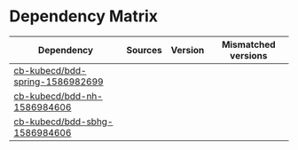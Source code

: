 # Dependency Matrix

Dependency | Sources | Version | Mismatched versions
---------- | ------- | ------- | -------------------
[cb-kubecd/bdd-spring-1586982699](https://github.com/cb-kubecd/bdd-spring-1586982699.git) |  | []() | 
[cb-kubecd/bdd-nh-1586984606](https://github.com/cb-kubecd/bdd-nh-1586984606.git) |  | []() | 
[cb-kubecd/bdd-sbhg-1586984606](https://github.com/cb-kubecd/bdd-sbhg-1586984606.git) |  | []() | 
